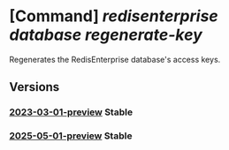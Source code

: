 # [Command] _redisenterprise database regenerate-key_

Regenerates the RedisEnterprise database's access keys.

## Versions

### [2023-03-01-preview](/Resources/mgmt-plane/L3N1YnNjcmlwdGlvbnMve30vcmVzb3VyY2Vncm91cHMve30vcHJvdmlkZXJzL21pY3Jvc29mdC5jYWNoZS9yZWRpc2VudGVycHJpc2Uve30vZGF0YWJhc2VzL3t9L3JlZ2VuZXJhdGVrZXk=/2023-03-01-preview.xml) **Stable**

<!-- mgmt-plane /subscriptions/{}/resourcegroups/{}/providers/microsoft.cache/redisenterprise/{}/databases/{}/regeneratekey 2023-03-01-preview -->

### [2025-05-01-preview](/Resources/mgmt-plane/L3N1YnNjcmlwdGlvbnMve30vcmVzb3VyY2Vncm91cHMve30vcHJvdmlkZXJzL21pY3Jvc29mdC5jYWNoZS9yZWRpc2VudGVycHJpc2Uve30vZGF0YWJhc2VzL3t9L3JlZ2VuZXJhdGVrZXk=/2025-05-01-preview.xml) **Stable**

<!-- mgmt-plane /subscriptions/{}/resourcegroups/{}/providers/microsoft.cache/redisenterprise/{}/databases/{}/regeneratekey 2025-05-01-preview -->
